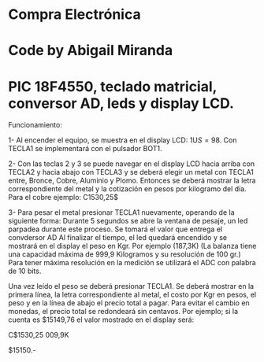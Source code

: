 # Compra Electrónica
# Code by Abigail Miranda
# PIC 18F4550, teclado matricial, conversor AD, leds y display LCD.

Funcionamiento:

1- Al encender el equipo, se muestra en el display LCD: 1U$S = 98$. Con TECLA1 se implementará con el pulsador BOT1.

2- Con las teclas 2 y 3 se puede navegar en el display LCD hacia arriba con TECLA2 y hacia abajo con TECLA3 y
se deberá elegir un metal con TECLA1 entre, Bronce, Cobre, Aluminio y Plomo. Entonces se deberá mostrar la 
letra correspondiente del metal y la cotización en pesos por kilogramo del día. Para el cobre ejemplo: 
C1530,25$

3- Para pesar el metal presionar TECLA1 nuevamente, operando de la siguiente forma:
Durante 5 segundos se abre la ventana de pesaje, un led parpadea durante este proceso. Se tomará el valor que entrega el convdersor AD
Al finalizar el tiempo, el led quedará encendido y se mostrará en el display el peso en Kgr. Por ejemplo 
(187,3K) (La balanza tiene una capacidad máxima de 999,9 Kilogramos y su resolución de 100 gr.)
Para tener máxima resolución en la medición se utilizará el ADC con palabra de 10 bits.

Una vez leído el peso se deberá presionar TECLA1. Se deberá mostrar en la primera línea, la letra 
correspondiente al metal, el costo por Kgr en pesos, el peso y en la línea de abajo el precio total a pagar. Para
evitar el cambio en monedas, el precio total se redondeará sin centavos. Por ejemplo; si la cuenta es 
$15149,76 el valor mostrado en el display será:

C$1530,25    009,9K

$15150.- 
